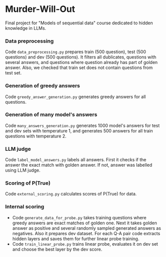 # Murder-Will-Out
Final project for "Models of sequential data" course dedicated to hidden knowledge in LLMs.


### Data preprocessing

Code `data_preprocessing.py` prepares train (500 question), test (500 questions) and dev (500 questions). It filters all dublicates, questions with several answers, and questions where question already has part of golden answer. Also, we checked that train set does not contain questions from test set.

### Generation of greedy answers

Code `greedy_answer_generation.py` generates greedy answers for all questions. 

### Generation of many model's answers

Code `many_answers_generation.py` generates 1000 model's answers for test and dev sets with temperature 1, and generates 500 answers for all train questions with temperature 2.

### LLM judge

Code `label_model_answers.py` labels all answers. First it checks if the answer the exact match with golden answer. If not, answer was labelled using LLM judge.

### Scoring of P(True)

Code `external_scoring.py` calculates scores of P(True) for data.

### Internal scoring

* Code `generate_data_for_probe.py` takes training questions where greedy answers are exact matches of golden one. Next it takes golden answer as positive and several randomly sampled generated answers as negatives. Also it prepares dev dataset. For each Q-A pair code extracts hidden layers and saves them for further linear probe training.
* Code `train_linear_probe.py` trains linear probe, evaluates it on dev set and choose the best layer by the dev score. 
